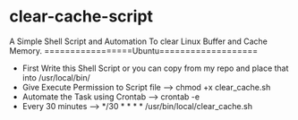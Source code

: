 # clear-cache-script
A Simple Shell Script and Automation To clear Linux Buffer and Cache Memory.
=================Ubuntu===================

*	First Write this Shell Script or you can copy from my repo and place that into /usr/local/bin/
*	Give Execute Permission to Script file --> chmod +x clear_cache.sh
*	Automate the Task using Crontab --> crontab -e
*	Every 30 minutes --> */30  *  *  *  *  /usr/bin/local/clear_cache.sh
